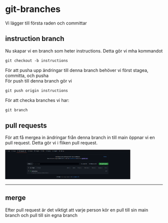 # git-branches

Vi lägger till första raden och committar

## instruction branch

Nu skapar vi en branch som heter instructions. Detta gör vi mha kommandot

```md
git checkout -b instructions
```

För att pusha upp ändringar till denna branch behöver vi först stagea, committa, och pusha  
För push till denna branch gör vi

```md
git push origin instructions
```

För att checka branches vi har:

```md
git branch
```

## pull requests

För att få mergea in ändringar från denna branch in till main öppnar vi en pull request. Detta gör vi i fliken pull request.

<img src = "assets/pull_requests.png" width = 400>

---
## merge

Efter pull request är det viktigt att varje person kör en pull till sin main branch och pull till sin egna branch
